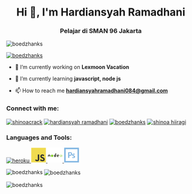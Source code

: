 <h1 align="center">Hi 👋, I'm Hardiansyah Ramadhani</h1>
<h3 align="center">Pelajar di SMAN 96 Jakarta</h3>

<p align="left"> <img src="https://komarev.com/ghpvc/?username=boedzhanks&label=Profile%20views&color=0e75b6&style=flat" alt="boedzhanks" /> </p>

<p align="left"> <a href="https://github.com/ryo-ma/github-profile-trophy"><img src="https://github-profile-trophy.vercel.app/?username=boedzhanks" alt="boedzhanks" /></a> </p>

- 🔭 I’m currently working on **Lexmoon Vacation**

- 🌱 I’m currently learning **javascript, node js**

- 📫 How to reach me **hardiansyahramadhani084@gmail.com**

<h3 align="left">Connect with me:</h3>
<p align="left">
<a href="https://twitter.com/shinoacrack" target="blank"><img align="center" src="https://raw.githubusercontent.com/rahuldkjain/github-profile-readme-generator/master/src/images/icons/Social/twitter.svg" alt="shinoacrack" height="30" width="40" /></a>
<a href="https://fb.com/hardiansyah ramadhani" target="blank"><img align="center" src="https://raw.githubusercontent.com/rahuldkjain/github-profile-readme-generator/master/src/images/icons/Social/facebook.svg" alt="hardiansyah ramadhani" height="30" width="40" /></a>
<a href="https://instagram.com/boedzhanks" target="blank"><img align="center" src="https://raw.githubusercontent.com/rahuldkjain/github-profile-readme-generator/master/src/images/icons/Social/instagram.svg" alt="boedzhanks" height="30" width="40" /></a>
<a href="https://www.youtube.com/c/shinoa hiiragi" target="blank"><img align="center" src="https://raw.githubusercontent.com/rahuldkjain/github-profile-readme-generator/master/src/images/icons/Social/youtube.svg" alt="shinoa hiiragi" height="30" width="40" /></a>
</p>

<h3 align="left">Languages and Tools:</h3>
<p align="left"> <a href="https://heroku.com" target="_blank" rel="noreferrer"> <img src="https://www.vectorlogo.zone/logos/heroku/heroku-icon.svg" alt="heroku" width="40" height="40"/> </a> <a href="https://developer.mozilla.org/en-US/docs/Web/JavaScript" target="_blank" rel="noreferrer"> <img src="https://raw.githubusercontent.com/devicons/devicon/master/icons/javascript/javascript-original.svg" alt="javascript" width="40" height="40"/> </a> <a href="https://nodejs.org" target="_blank" rel="noreferrer"> <img src="https://raw.githubusercontent.com/devicons/devicon/master/icons/nodejs/nodejs-original-wordmark.svg" alt="nodejs" width="40" height="40"/> </a> <a href="https://www.photoshop.com/en" target="_blank" rel="noreferrer"> <img src="https://raw.githubusercontent.com/devicons/devicon/master/icons/photoshop/photoshop-line.svg" alt="photoshop" width="40" height="40"/> </a> </p>

<p><img align="left" src="https://github-readme-stats.vercel.app/api/top-langs?username=boedzhanks&show_icons=true&locale=en&layout=compact" alt="boedzhanks" /></p>

<p>&nbsp;<img align="center" src="https://github-readme-stats.vercel.app/api?username=boedzhanks&show_icons=true&locale=en" alt="boedzhanks" /></p>

<p><img align="center" src="https://github-readme-streak-stats.herokuapp.com/?user=boedzhanks&" alt="boedzhanks" /></p>

















